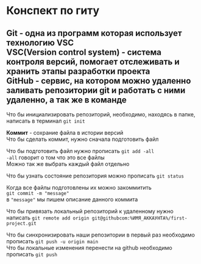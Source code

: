# Конспект по гиту
**Git** - одна из программ которая использует технологию VSC  
**VSC(Version control system)** - система контроля версий, помогает отслеживать и хранить этапы разработки проекта  
**GitHub** - сервис, на котором можно удаленно заливать репозитории git и работать с ними удаленно, а так же в команде  
----
Что бы инициализировать репозиторий, необходимо, находясь в папке, написать в терминал `git init`  

**Коммит** - сохрание файла в истории версий  
Что бы сделать коммит, нужно сначала подготовить файл  

Что бы подготовить файл нужно прописать `git add -all`  
`-all` говорит о том что это все файлы  
Можно так же выбрать каждый файл отдельно  

Что бы узнать состояние репозитория можно прописать `git status`

Когда все файлы подготовлены их можно закоммитить  
`git commit -m "message"`  
в `"message"` мы пишем описание данного коммита  

Что бы привязать локальный репозиторий к удаленному нужно написать
`git remote add origin git@githubcom:%ИМЯ_АККАУНТА%/first-project.git `

Что бы синхронизировать наши репозитории в первый раз необходимо прописать `git push -u origin main`  
Что бы локальные изменения перенести на github необходимо прописать `git push`


